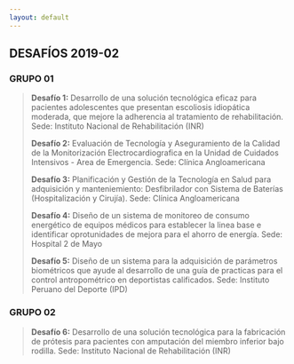```yaml
---
layout: default
---
```

## DESAFÍOS 2019-02

### GRUPO 01

>**Desafío 1:** Desarrollo de una solución tecnológica eficaz para pacientes adolescentes que presentan escoliosis idiopática moderada, que mejore la adherencia al tratamiento de rehabilitación. Sede: Instituto Nacional de Rehabilitación (INR)
>
>**Desafío 2:** Evaluación de Tecnología y Aseguramiento de la Calidad de la Monitorización Electrocardiografica en la Unidad de Cuidados Intensivos - Area de Emergencia. Sede: Clínica Angloamericana
>
>**Desafío 3:** Planificación y Gestión de la Tecnología en Salud para adquisición y  manteniemiento: Desfibrilador con Sistema de Baterías (Hospitalización y Cirujía). Sede: Clínica Angloamericana
>
>**Desafío 4:** Diseño de un sistema de monitoreo de consumo energético de equipos médicos para establecer la linea base e identificar oprotunidades de mejora para el ahorro de energía. Sede: Hospital 2 de Mayo
>
>**Desafío 5:** Diseño de un sistema para la adquisición de parámetros biométricos que ayude al desarrollo de una guía de practicas para el control antropométrico en deportistas calificados. Sede: Instituto Peruano del Deporte (IPD)


### GRUPO 02

>**Desafío 6:** Desarrollo de una solución tecnológica para la fabricación de prótesis para pacientes con amputación del miembro inferior bajo rodilla. Sede: Instituto Nacional de Rehabilitación (INR)

